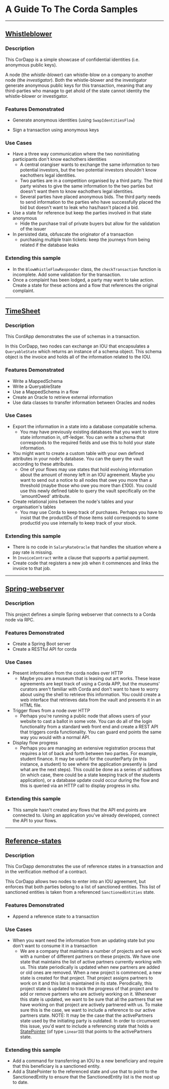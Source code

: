 # A Guide To The Corda Samples

---

## [Whistleblower](https://github.com/corda/samples/tree/release-V4/whistleblower)
### Description
This CorDapp is a simple showcase of confidential identities (i.e. anonymous public keys).

A node (the *whistle-blower*) can whistle-blow on a company to another node (the *investigator*). Both the 
whistle-blower and the investigator generate anonymous public keys for this transaction, meaning that any third-parties 
who manage to get ahold of the state cannot identity the whistle-blower or investigator.
### Features Demonstrated
- Generate anonymous identities (using `SwapIdentitiesFlow`)  

- Sign a transaction using anonymous keys
### Use Cases
- Have a three way communication where the two noninitiating participants don't know eachothers identities
    - A central orangiser wants to exchange the same information to two potential investors, but the two potential investors
		shouldn't know eachothers legal identities.
	- Two parties are in a competition organised by a third party. The third party wishes to give the same information to the two parties
		but doesn't want them to know eachothers legal identities.
	- Several parties have placed anonymous bids. The third party needs to send information to the parties who have successfully placed the bid
    	but doesn't want to leak who has/hasn't placed a bid. 
- Use a state for reference but keep the parties involved in that state anonymous
	- Hide the purchase trail of private buyers but allow for the validation of the issuer  
- In persisted data, obfuscate the originator of a transaction 
	- purchasing multiple train tickets: keep the journeys from being related if the database leaks

### Extending this sample

- In the `BlowWhistleFlowResponder` class, the `checkTransaction` function is incomplete. Add some validation for the transaction.
- Once a complaint has been lodged, a party may want to take action. Create a state for these actions and a flow that references the original complaint. 

---

## [TimeSheet](https://github.com/corda/samples/tree/release-V4/timesheet-example)
### Description
This CordApp demonstrates the use of schemas in a transaction.

In this CorDapp, two nodes can exchange an IOU that encapsulates a `QueryableState` which returns an instance of a schema object. This schema object is the invoice and holds all of the information related to the IOU.
### Features Demonstrated
- Write a MappedSchema
- Write a QueryableState
- Use a MappedSchema in a flow
- Create an Oracle to retrieve external information
- Use data classes to transfer information between Oracles and nodes
### Use Cases
- Export the information in a state into a database compatable schema. 
    - You may have previously existing databases that you want to store state information in, off-ledger. You can write a schema that 
		corresponds to the required fields and use this to hold your state information.
- You might want to create a custom table with your own defined attributes in your node's database. You can the query the vault according to these attributes.
	- One of your flows may use states that hold evolving information about the amount of money left in an IOU agreement. Maybe you want to send out
		a notice to all nodes that owe you more than a threshold (maybe those who owe you more than £100). You could use this newly defined table
		to query the vault specifically on the 'amountOwed' attribute. 
- Create relational joins between the node's tables and your organisation's tables
	- You may use Corda to keep track of purchases. Perhaps you have to insist that the productIDs of those items sold corresponds
		to some productId you use internally to keep track of your stock. 
### Extending this sample

- There is no code in `SalaryRateOracle` that handles the situation where a pay rate is missing.
- In `InvoiceContract` write a clause that supports a partial payment.
- Create code that registers a new job when it commences and links the invoice to that job.

---

## [Spring-webserver](https://github.com/corda/samples/tree/release-V4/spring-webserver)
### Description
This project defines a simple Spring webserver that connects to a Corda node via RPC.
### Features Demonstrated
- Create a Spring Boot server
- Create a RESTful API for corda
### Use Cases
- Present information from the corda nodes over HTTP
    - Maybe you are a museum that is leasing out art works. These lease agreements are kept track of using a Corda APP, but the museums' curators aren't familiar with Corda
		and don't want to have to worry about using the shell to retrieve this information. You could create a web interface that retrieves data from the vault and presents it in an
		HTML file.
- Trigger flows from a node over HTTP
	- Perhaps you're running a public node that allows users of your website to cast a ballot in some vote. You can do all of the login functionality
		from a standard web front end and create a REST API that triggers corda functionality. You can guard end points the same way you would with a normal API.
- Display flow progress 
	- Perhaps you are managing an extensive registration process that requires a lot of back and forth between two parties. For example, student finance.
		It may be useful for the counterParty (in this instance, a student) to see where the application presently is (and what are the next steps). This could be done as a series of 
		subflows (in  which case, there could be a state keeping track of the students application), or a database update could occur during the flow and this is queried via an HTTP call
		to display progress in situ.
### Extending this sample
- This sample hasn't created any flows that the API end points are connected to. Using an application you've already developed, connect the API to your flows.

---

## [Reference-states](https://github.com/corda/samples/tree/release-V4/reference-states)
### Description
This CorDapp demonstrates the use of reference states in a transaction and in the verification method of a contract.

This CorDapp allows two nodes to enter into an IOU agreement, but enforces that both parties belong to a list of sanctioned entities. 
This list of sanctioned entities is taken from a referenced `SanctionedEntities` state.


### Features Demonstrated
- Append a reference state to a transaction
### Use Cases
- When you want need the information from an updating state but you don't want to consume it in a transaction 
    - We are a company that maintains a number of projects and we work with a number of different partners on these projects. We have one state that maintains the list of active partners currently working with us. 
		This state periodically is updated when new partners are added or old ones are removed.	When a new project is commenced, a new state is created for that project. That project assigns partners to work on it and this list is maintained in its state. 
		Perodically, this project state is updated to track the progress of that project and to add or remove partners who are actively working on it. Whenever this state is updated, we want to be sure that all the partners that we have working on that
		project are actively partnered with us. To make sure this is the case, we want to include a reference to our active partners state. NOTE: It may be the case that the activePartners state used by the initiating party is outdated. In order
		to circumvent this issue, you'd want to include a referencing state that holds a [StatePointer](https://github.com/corda/token-sdk/blob/master/design/design.md#StatePointer) (of type `LinearID`) that points to the activePartners state. 

### Extending  this sample
- Add a command for transferring an IOU to a new beneficiary and require that this beneficiary is a sanctioned entity.
- Add a StatePointer to the referenced state and use that to point to the SanctionedEntity to ensure that the SanctionedEntity list is the most up to date. 